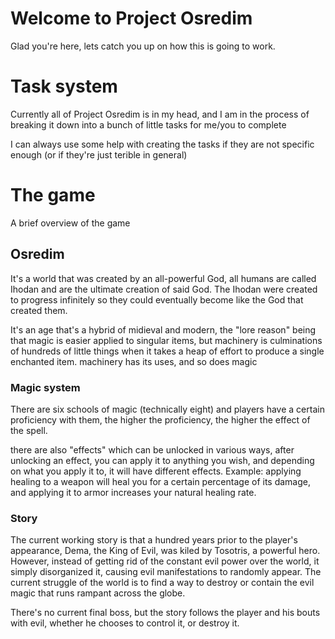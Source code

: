 # Welcome to Project Osredim
Glad you're here, lets catch you up on how this is going to work.
# Task system
Currently all of Project Osredim is in my head, and I am in the process of breaking it down into a bunch of little tasks for me/you to complete

I can always use some help with creating the tasks if they are not specific enough (or if they're just terible in general)

# The game

A brief overview of the game

## Osredim
It's a world that was created by an all-powerful God, all humans are called Ihodan and are the ultimate creation of said God. The Ihodan were created to progress infinitely so they could eventually become like the God that created them.

It's an age that's a hybrid of midieval and modern, the "lore reason" being that magic is easier applied to singular items, but machinery is culminations of hundreds of little things when it takes a heap of effort to produce a single enchanted item. machinery has its uses, and so does magic

### Magic system
There are six schools of magic (technically eight) and players have a certain proficiency with them, the higher the proficiency, the higher the effect of the spell.

there are also "effects" which can be unlocked in various ways, after unlocking an effect, you can apply it to anything you wish, and depending on what you apply it to, it will have different effects. Example: applying healing to a weapon will heal you for a certain percentage of its damage, and applying it to armor increases your natural healing rate.

### Story
The current working story is that a hundred years prior to the player's appearance, Dema, the King of Evil, was kiled by Tosotris, a powerful hero. However, instead of getting rid of the constant evil power over the world, it simply disorganized it, causing evil manifestations to randomly appear. The current struggle of the world is to find a way to destroy or contain the evil magic that runs rampant across the globe.

There's no current final boss, but the story follows the player and his bouts with evil, whether he chooses to control it, or destroy it.

